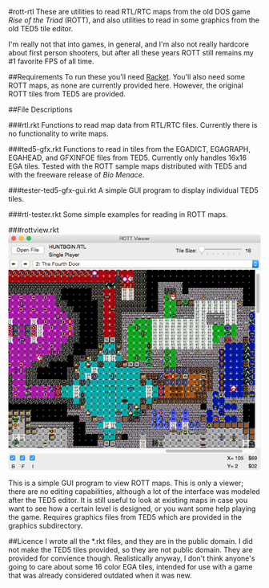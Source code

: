 #rott-rtl
These are utilities to read RTL/RTC maps from the old DOS game _Rise of the
Triad_ (ROTT), and also utilities to read in some graphics from the old TED5
tile editor.

I'm really not that into games, in general, and I'm also not really hardcore
about first person shooters, but after all these years ROTT still remains my #1
favorite FPS of all time.

##Requirements
To run these you'll need [Racket](https://racket-lang.org/). You'll also need
some ROTT maps, as none are currently provided here. However, the original
ROTT tiles from TED5 are provided.

##File Descriptions

###rtl.rkt
Functions to read map data from RTL/RTC files. Currently there is no
functionality to write maps.

###ted5-gfx.rkt
Functions to read in tiles from the EGADICT, EGAGRAPH, EGAHEAD, and GFXINFOE
files from TED5. Currently only handles 16x16 EGA tiles. Tested with the ROTT
sample maps distributed with TED5 and with the freeware release of _Bio
Menace_.

###tester-ted5-gfx-gui.rkt
A simple GUI program to display individual TED5 tiles.

###rtl-tester.rkt
Some simple examples for reading in ROTT maps.

###rottview.rkt
![rottview screenshot](https://raw.githubusercontent.com/lz444/screenshots/master/rottview.png)

This is a simple GUI program to view ROTT maps. This is only a viewer; there
are no editing capabilities, although a lot of the interface was modeled after
the TED5 editor. It is still useful to look at existing maps in case you want
to see how a certain level is designed, or you want some help playing the game.
Requires graphics files from TED5 which are provided in the graphics
subdirectory.

##Licence
I wrote all the *.rkt files, and they are in the public domain. I did not
make the TED5 tiles provided, so they are not public domain. They are provided
for convience though. Realistically anyway, I don't think anyone's going to
care about some 16 color EGA tiles, intended for use with a game that was
already considered outdated when it was new.
